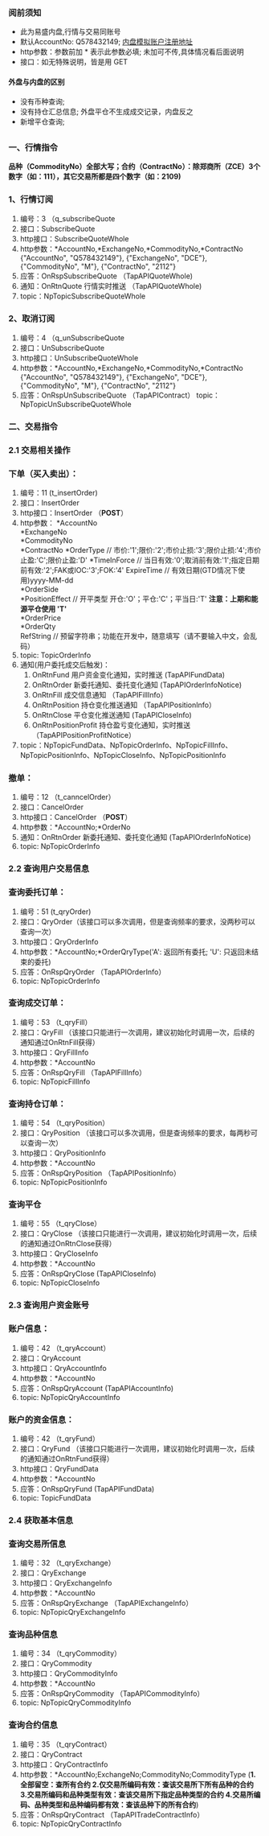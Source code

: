 ### 阅前须知
* 此为易盛内盘,行情与交易同账号
* 默认AccountNo: Q578432149; [内盘模拟账户注册地址](http://jsform3.com/web/formview/5ed9a12efc918f7ce73080dc)
* http参数：参数前加 * 表示此参数必填; 未加可不传,具体情况看后面说明
* 接口：如无特殊说明，皆是用 GET

#### 外盘与内盘的区别
- 没有币种查询;
- 没有持仓汇总信息; 外盘平仓不生成成交记录，内盘反之
- 新增平仓查询;
##


### 一、行情指令
**品种（CommodityNo）全部大写；合约（ContractNo）：除郑商所（ZCE）3个数字（如：111），其它交易所都是四个数字（如：2109)**
### 1、行情订阅
1. 编号：3 （q_subscribeQuote
2. 接口：SubscribeQuote
3. http接口：SubscribeQuoteWhole
4. http参数：*AccountNo,*ExchangeNo,*CommodityNo,*ContractNo
    {"AccountNo",   "Q578432149"},
    {"ExchangeNo",   "DCE"},
    {"CommodityNo",   "M"},
    {"ContractNo",   "2112"}
5. 应答：OnRspSubscribeQuote （TapAPIQuoteWhole)
6. 通知：OnRtnQuote 行情实时推送 （TapAPIQuoteWhole)
7. topic：NpTopicSubscribeQuoteWhole

### 2、取消订阅
1. 编号：4 （q_unSubscribeQuote
2. 接口：UnSubscribeQuote
3. http接口：UnSubscribeQuoteWhole
4. http参数：*AccountNo,*ExchangeNo,*CommodityNo,*ContractNo
    {"AccountNo",   "Q578432149"},
    {"ExchangeNo",   "DCE"},
    {"CommodityNo",   "M"},
    {"ContractNo",   "2112"}
5. 应答：OnRspUnSubscribeQuote （TapAPIContract）
topic：NpTopicUnSubscribeQuoteWhole



### 二、交易指令
### 2.1 交易相关操作
### 下单（买入卖出）：
1. 编号：11	(t_insertOrder)
2. 接口：InsertOrder
3. http接口：InsertOrder （**POST**）
4. http参数：
    *AccountNo      
    *ExchangeNo       
    *CommodityNo  
    *ContractNo 
    *OrderType   // 市价:'1';限价:'2';市价止损:'3';限价止损:'4';市价止盈:'C';限价止盈:'D'
    *TimeInForce   // 当日有效:'0';取消前有效:'1';指定日期前有效:'2';FAK或IOC:'3';FOK:'4'
    ExpireTime  // 有效日期(GTD情况下使用)yyyy-MM-dd \
    *OrderSide   
    *PositionEffect // 开平类型 开仓:'O'；平仓:'C'；平当日:'T' **注意：上期和能源平仓使用 'T'** \
    *OrderPrice  
    *OrderQty    
    RefString  // 预留字符串；功能在开发中，随意填写（请不要输入中文，会乱码）
5. topic: TopicOrderInfo
5. 通知(用户委托成交后触发)：
     1. OnRtnFund 用户资金变化通知，实时推送 (TapAPIFundData)
     2. OnRtnOrder 新委托通知、委托变化通知 (TapAPIOrderInfoNotice)
     3. OnRtnFill 成交信息通知 （TapAPIFillInfo）
     4. OnRtnPosition 持仓变化推送通知 （TapAPIPositionInfo）
     5. OnRtnClose 平仓变化推送通知 (TapAPICloseInfo)
     6. OnRtnPositionProfit 持仓盈亏变化通知，实时推送 （TapAPIPositionProfitNotice）
6. topic：NpTopicFundData、NpTopicOrderInfo、NpTopicFillInfo、NpTopicPositionInfo、NpTopicCloseInfo、NpTopicPositionInfo


### 撤单：
1. 编号：12 （t_canncelOrder）
2. 接口：CancelOrder
3. http接口：CancelOrder （**POST**）
4. http参数：*AccountNo;*OrderNo
5. 通知：OnRtnOrder 新委托通知、委托变化通知 (TapAPIOrderInfoNotice)
6. topic: NpTopicOrderInfo



### 2.2 查询用户交易信息
### 查询委托订单：
1. 编号：51	(t_qryOrder)
2. 接口：QryOrder（该接口可以多次调用，但是查询频率的要求，没两秒可以查询一次）
3. http接口：QryOrderInfo
4. http参数：*AccountNo;*OrderQryType('A': 返回所有委托; 'U': 只返回未结束的委托)
5. 应答：OnRspQryOrder （TapAPIOrderInfo）
6. topic: NpTopicOrderInfo

### 查询成交订单：
1. 编号：53 （t_qryFill）
2. 接口：QryFill （该接口只能进行一次调用，建议初始化时调用一次，后续的通知通过OnRtnFill获得）
3. http接口：QryFillInfo
4. http参数：*AccountNo
5. 应答：OnRspQryFill （TapAPIFillInfo）
6. topic: NpTopicFillInfo

### 查询持仓订单：
1. 编号：54 （t_qryPosition）
2. 接口：QryPosition （该接口可以多次调用，但是查询频率的要求，每两秒可以查询一次）
3. http接口：QryPositionInfo
4. http参数：*AccountNo
5. 应答：OnRspQryPosition （TapAPIPositionInfo）
6. topic: NpTopicPositionInfo

### 查询平仓
1. 编号：55 （t_qryClose）
2. 接口：QryClose （该接口只能进行一次调用，建议初始化时调用一次，后续的通知通过OnRtnClose获得）
3. http接口：QryCloseInfo
4. http参数：*AccountNo
5. 应答：OnRspQryClose (TapAPICloseInfo)
6. topic: NpTopicCloseInfo


### 2.3 查询用户资金账号
### 账户信息：
1. 编号：42 （t_qryAccount）
2. 接口：QryAccount
3. http接口：QryAccountInfo
4. http参数：*AccountNo
5. 应答：OnRspQryAccount (TapAPIAccountInfo)
6. topic: NpTopicQryAccountInfo

### 账户的资金信息：
1. 编号：42 （t_qryFund）
2. 接口：QryFund （该接口只能进行一次调用，建议初始化时调用一次，后续的通知通过OnRtnFund获得）
3. http接口：QryFundData
4. http参数：*AccountNo
5. 应答：OnRspQryFund (TapAPIFundData)
6. topic: TopicFundData



### 2.4 获取基本信息
### 查询交易所信息
1. 编号：32 （t_qryExchange）
2. 接口：QryExchange
3. http接口：QryExchangeInfo
4. http参数：*AccountNo
5. 应答：OnRspQryExchange （TapAPIExchangeInfo）
6. topic: NpTopicQryExchangeInfo

### 查询品种信息
1. 编号：34 （t_qryCommodity）
2. 接口：QryCommodity
3. http接口：QryCommodityInfo
4. http参数：*AccountNo
5. 应答：OnRspQryCommodity （TapAPICommodityInfo）
6. topic: NpTopicQryCommodityInfo

### 查询合约信息
1. 编号：35 （t_qryContract）
2. 接口：QryContract
3. http接口：QryContractInfo
4. http参数：*AccountNo;ExchangeNo;CommodityNo;CommodityType (**1. 全部留空：查所有合约 2.仅交易所编码有效：查该交易所下所有品种的合约
                                                                3.交易所编码和品种类型有效：查该交易所下指定品种类型的合约 4.交易所编码、品种类型和品种编码都有效：查该品种下的所有合约**)
5. 应答：OnRspQryContract （TapAPITradeContractInfo）
6. topic: NpTopicQryContractInfo
